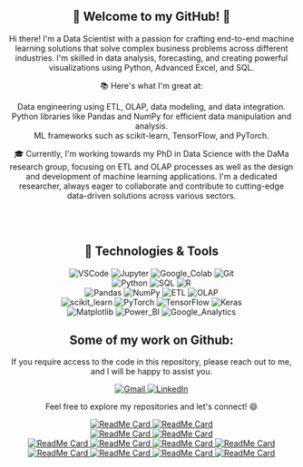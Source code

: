 <div align="center">

## <span style="font-weight:bold">👋 Welcome to my GitHub! 👋</span>

<p align="center">
  Hi there! I'm a Data Scientist with a passion for crafting end-to-end machine learning solutions that solve complex business problems across different industries. I'm skilled in data analysis, forecasting, and creating powerful visualizations using Python, Advanced Excel, and SQL.
</p>

<p align="center">
  📚 Here's what I'm great at:
</p>

<p align="center">
    Data engineering using ETL, OLAP, data modeling, and data integration.<br>
    Python libraries like Pandas and NumPy for efficient data manipulation and analysis.<br>
    ML frameworks such as scikit-learn, TensorFlow, and PyTorch.
</p>

<p align="center">
  🎓 Currently, I'm working towards my PhD in Data Science with the DaMa research group, focusing on ETL and OLAP processes as well as the design and development of machine learning applications. I'm a dedicated researcher, always eager to collaborate and contribute to cutting-edge data-driven solutions across various sectors.
</p>


<br />
<br />

<p align="center">
  <h2>🔧 Technologies & Tools</h2>
</p>

<p align="center">
  <img alt="VSCode" src="https://img.shields.io/badge/VSCode-007ACC?style=for-the-badge&logo=visual-studio-code&logoColor=white">
  <img alt="Jupyter" src="https://img.shields.io/badge/Jupyter-F37626?style=for-the-badge&logo=jupyter&logoColor=white">
  <img alt="Google_Colab" src="https://img.shields.io/badge/Google_Colab-F9AB00?style=for-the-badge&logo=google-colab&logoColor=white">
  <img alt="Git" src="https://img.shields.io/badge/Git-F05032?style=for-the-badge&logo=git&logoColor=white">
  <br>
  <img alt="Python" src="https://img.shields.io/badge/Python-3776AB?style=for-the-badge&logo=python&logoColor=white">
  <img alt="SQL" src="https://img.shields.io/badge/SQL-4169E1?style=for-the-badge&logo=sql&logoColor=white">
  <img alt="R" src="https://img.shields.io/badge/R-276DC3?style=for-the-badge&logo=r&logoColor=white">
  <br>
  <img alt="Pandas" src="https://img.shields.io/badge/Pandas-150458?style=for-the-badge&logo=pandas&logoColor=white">
  <img alt="NumPy" src="https://img.shields.io/badge/NumPy-013243?style=for-the-badge&logo=numpy&logoColor=white">
  <img alt="ETL" src="https://img.shields.io/badge/ETL-2E8B57?style=for-the-badge&labelColor=2E8B57&color=2E8B57">
  <img alt="OLAP" src="https://img.shields.io/badge/OLAP-4682B4?style=for-the-badge&labelColor=4682B4&color=4682B4">
  <br>
  <img alt="scikit_learn" src="https://img.shields.io/badge/scikit_learn-F7931E?style=for-the-badge&logo=scikit-learn&logoColor=white">
  <img alt="PyTorch" src="https://img.shields.io/badge/PyTorch-EE4C2C?style=for-the-badge&logo=pytorch&logoColor=white">
  <img alt="TensorFlow" src="https://img.shields.io/badge/TensorFlow-FF6F00?style=for-the-badge&logo=tensorflow&logoColor=white">
  <img alt="Keras" src="https://img.shields.io/badge/Keras-D00000?style=for-the-badge&logo=keras&logoColor=white">
  <br>
  <img alt="Matplotlib" src="https://img.shields.io/badge/Matplotlib-1965B0?style=for-the-badge&logo=matplotlib&logoColor=white">
  <img alt="Power_BI" src="https://img.shields.io/badge/Power_BI-F2C811?style=for-the-badge&logo=power-bi&logoColor=black">
  <img alt="Google_Analytics" src="https://img.shields.io/badge/Google_Analytics-E37400?style=for-the-badge&logo=google-analytics&logoColor=white">
</p>



## Some of my work on Github:

<p align="center">
  If you require access to the code in this repository, please reach out to me, and I will be happy to assist you.
</p>

<p align="center">
  <a href="mailto:g.papageorgiou.contact@gmail.com">
    <img alt="Gmail" src="https://img.shields.io/badge/Gmail-EA4335?style=for-the-badge&logo=gmail&logoColor=white">
  </a>
  <a href="https://www.linkedin.com/in/giorgos-papageorgiou-3b27a9221/">
    <img alt="LinkedIn" src="https://img.shields.io/badge/LinkedIn-0077B5?style=for-the-badge&logo=linkedin&logoColor=white">
  </a>
</p>

<p align="center">
  Feel free to explore my repositories and let's connect! 😄
</p>

<p align="center">
  <a href="https://github.com/PapageorgiouGeorge/Predicting-Query-Result-Relevance-Comparing-Regression-Models-for-Accurate-Relevance-Score-Estimati">
    <img alt="ReadMe Card" src="https://github-readme-stats.vercel.app/api/pin/?username=PapageorgiouGeorge&repo=Predicting-Query-Result-Relevance-Comparing-Regression-Models-for-Accurate-Relevance-Score-Estimati&theme=synthwave">
  </a>
  <a href="https://github.com/PapageorgiouGeorge/Medical-Dataset-Classification-using-RapidMiner-Performance-Evaluation-of-Decision-Tree-k-NN-Naiv">
    <img alt="ReadMe Card" src="https://github-readme-stats.vercel.app/api/pin/?username=PapageorgiouGeorge&repo=Medical-Dataset-Classification-using-RapidMiner-Performance-Evaluation-of-Decision-Tree-k-NN-Naiv&theme=highcontrast">
  </a>
  <br>
  <a href="https://github.com/PapageorgiouGeorge/Predicting-Query-Result-Relevance-Comparing-Regression-Models-for-Accurate-Relevance-Score-Estimati">
    <img alt="ReadMe Card" src="https://github-readme-stats.vercel.app/api/pin/?username=PapageorgiouGeorge&repo=Predicting-Query-Result-Relevance-Comparing-Regression-Models-for-Accurate-Relevance-Score-Estimati&theme=cobalt">
  </a>
  <a href="https://github.com/PapageorgiouGeorge/Classifier-Performance-Across-Diverse-Datasets-Evaluating-and-Comparing-Machine-Learning-Models">
    <img alt="ReadMe Card" src="https://github-readme-stats.vercel.app/api/pin/?username=PapageorgiouGeorge&repo=Classifier-Performance-Across-Diverse-Datasets-Evaluating-and-Comparing-Machine-Learning-Models&theme=onedark">
  </a>
  <br>
  <a href="https://github.com/PapageorgiouGeorge/Pneumonia-Detection-with-CNNs-Convolutional-Neural-Networks-on-X-ray-Images-for-Accurate-Diagnosis">
    <img alt="ReadMe Card" src="https://github-readme-stats.vercel.app/api/pin/?username=PapageorgiouGeorge&repo=Pneumonia-Detection-with-CNNs-Convolutional-Neural-Networks-on-X-ray-Images-for-Accurate-Diagnosis&theme=solarized-dark">
  </a>
  <a href="https://github.com/PapageorgiouGeorge/Distributed-Data-Processing-Analyzing-Datasets-with-MapReduce-and-Apache-Spark-Frameworks">
    <img alt="ReadMe Card" src="https://github-readme-stats.vercel.app/api/pin/?username=PapageorgiouGeorge&repo=Distributed-Data-Processing-Analyzing-Datasets-with-MapReduce-and-Apache-Spark-Frameworks&theme=gruvbox">
  </a>
  <a href="https://github.com/PapageorgiouGeorge/Database-Development-Design-and-Implementation-of-a-Music-Album-Database-using-SQL-and-Oracle">
    <img alt="ReadMe Card" src="https://github-readme-stats.vercel.app/api/pin/?username=PapageorgiouGeorge&repo=Database-Development-Design-and-Implementation-of-a-Music-Album-Database-using-SQL-and-Oracle&theme=merko">
  </a>
  <a href="https://github.com/PapageorgiouGeorge/Predicting-Google-Stock-Price-Movements-Comparing-Raw-Data-and-Feature-Extraction-Approaches">
    <img alt="ReadMe Card" src="https://github-readme-stats.vercel.app/api/pin/?username=PapageorgiouGeorge&repo=Predicting-Google-Stock-Price-Movements-Comparing-Raw-Data-and-Feature-Extraction-Approaches&theme=radical">
  </a>
  <a href="https://github.com/PapageorgiouGeorge/Medical-Dataset-Classification-using-RapidMiner-Performance-Evaluation-of-Decision-Tree-k-NN-Naiv">
    <img alt="ReadMe Card" src="https://github-readme-stats.vercel.app/api/pin/?username=PapageorgiouGeorge&repo=Medical-Dataset-Classification-using-RapidMiner-Performance-Evaluation-of-Decision-Tree-k-NN-Naiv&theme=vue">
  </a>
  <a href="https://github.com/PapageorgiouGeorge/Gaming-Console-Sentiment-Analysis-Evaluating-Twitter-Opinions-on-PS5-XBX-and-NS-">
    <img alt="ReadMe Card" src="https://github-readme-stats.vercel.app/api/pin/?username=PapageorgiouGeorge&repo=Gaming-Console-Sentiment-Analysis-Evaluating-Twitter-Opinions-on-PS5-XBX-and-NS-&theme=vue">
  </a>
  <a href="https://github.com/PapageorgiouGeorge/Timeseries-Analysis-of-Power-Price-Data">
    <img alt="ReadMe Card" src="https://github-readme-stats.vercel.app/api/pin/?username=PapageorgiouGeorge&repo=Timeseries-Analysis-of-Power-Price-Data&theme=vue">
  </a>
  <a href="https://github.com/PapageorgiouGeorge/Lake-Huron-Water-Level-Analysis-ARMA-Methods-and-itsmr-Package">
    <img alt="ReadMe Card" src="https://github-readme-stats.vercel.app/api/pin/?username=PapageorgiouGeorge&repo=Lake-Huron-Water-Level-Analysis-ARMA-Methods-and-itsmr-Package&theme=vue">
  </a>
